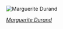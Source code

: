 
![Marguerite Durand](https://upload.wikimedia.org/wikipedia/commons/thumb/1/12/Marguerite_Durand_1910_-_Restoration.jpg/450px-Marguerite_Durand_1910_-_Restoration.jpg)

*[Marguerite Durand](https://wikipedia.org/wiki/File:Marguerite_Durand_1910_-_Restoration.jpg)*
